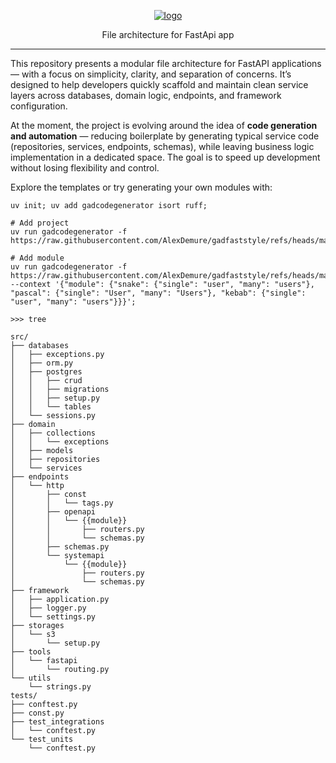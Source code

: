 <p align="center">
  <a href="https://github.com/AlexDemure/gadfaststyle">
    <a href="https://ibb.co/TqkGRPCN"><img src="https://i.ibb.co/sJ24QsBX/logo.png" alt="logo" border="0"></a>
  </a>
</p>

<p align="center">
  File architecture for FastApi app
</p>

---

This repository presents a modular file architecture for FastAPI applications — with a focus on simplicity, clarity, and separation of concerns. It’s designed to help developers quickly scaffold and maintain clean service layers across databases, domain logic, endpoints, and framework configuration.

At the moment, the project is evolving around the idea of **code generation and automation** — reducing boilerplate by generating typical service code (repositories, services, endpoints, schemas), while leaving business logic implementation in a dedicated space. The goal is to speed up development without losing flexibility and control.

Explore the templates or try generating your own modules with:

```shell
uv init; uv add gadcodegenerator isort ruff;

# Add project
uv run gadcodegenerator -f https://raw.githubusercontent.com/AlexDemure/gadfaststyle/refs/heads/main/.templates/project.toml;

# Add module
uv run gadcodegenerator -f https://raw.githubusercontent.com/AlexDemure/gadfaststyle/refs/heads/main/.templates/module.toml --context '{"module": {"snake": {"single": "user", "many": "users"}, "pascal": {"single": "User", "many": "Users"}, "kebab": {"single": "user", "many": "users"}}}';
```
```>>> tree```
```shell
src/
├── databases
│   ├── exceptions.py
│   ├── orm.py
│   ├── postgres
│   │   ├── crud
│   │   ├── migrations
│   │   ├── setup.py
│   │   └── tables
│   └── sessions.py
├── domain
│   ├── collections
│   │   └── exceptions
│   ├── models
│   ├── repositories
│   └── services
├── endpoints
│   └── http
│       ├── const
│       │   └── tags.py
│       ├── openapi
│       │   └── {{module}}
│       │       ├── routers.py
│       │       └── schemas.py
│       ├── schemas.py
│       └── systemapi
│           └── {{module}}
│               ├── routers.py
│               └── schemas.py
├── framework
│   ├── application.py
│   ├── logger.py
│   └── settings.py
├── storages
│   └── s3
│       └── setup.py
├── tools
│   └── fastapi
│       └── routing.py
└── utils
    └── strings.py
tests/
├── conftest.py
├── const.py
├── test_integrations
│   └── conftest.py
└── test_units
    └── conftest.py
```